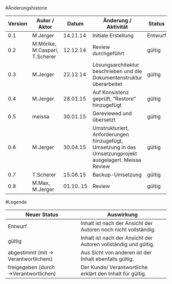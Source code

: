 #Änderungshistorie
	
|Version	|Autor / Aktor					|Datum		|Änderung / Aktivität	|Status	|
| --------- | ----------------------------- | --------- | --------------		| -----	|
|0.1		|M.Jerger						|14.11.14	|Initiale Erstellung	|Entwurf|
|0.2		|M.Mörike, M.Caspari, T.Scherer	|12.12.14	|Review durchgeführt	|gültig	|
|0.3		|M.Jerger						|22.12.14	|Lösungsarchitektur beschrieben und die Dokumentenstruktur überarbeitet|gültig	|
|0.4		|M.Jerger						|28.01.15	|Auf Konsistenz geprüft, “Restore” hinzugefügt|gültig	|
|0.5		|meissa							|30.01.15	|Gereviewed und übersetzt|gültig	|
|0.6		|M.Jerger						|30.04.15	|Umstrukturiert, Anforderungen hinzugefügt, Umsetzung in das Umsetzungprojekt ausgelagert. Meissa Review|gültig	|
|0.7		|T.Scherer						|15.06.15	|Backup-Umsetzung		|gültig	|
|0.8		|M.Max, M.Jerger				|01.10..15	|Review		            |gültig	|

#Legende

|Neuer Status						|Auswirkung	|
| ----------------------------- 	| ------------- |
|Entwurf							|Inhalt ist nach der Ansicht der Autoren noch nicht vollständig.|
|gültig								|Inhalt ist nach der Ansicht der Autoren vollständig und gültig.|
|abgestimmt (mit → Verantwortlichem)|Aus Sicht von anderen ist der Inhalt ebenfalls gültig.|
|freigegeben (durch →Verantwortlichen)	|Der Kunde/ Verantwortliche erklärt den Inhalt für gültig.|

